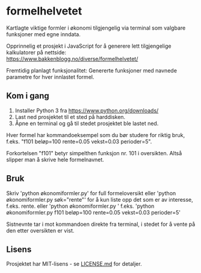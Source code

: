 # formelhelvetet
Kartlagte viktige formler i økonomi tilgjengelig via terminal som valgbare funksjoner med egne inndata.

Opprinnelig et prosjekt i JavaScript for å generere lett tilgjengelige kalkulatorer på nettside:
https://www.bakkenblogg.no/diverse/formelhelvetet/

Fremtidig planlagt funksjonalitet: Genererte funksjoner med navnede parametre for hver innlastet formel.

## Kom i gang
1. Installer Python 3 fra https://www.python.org/downloads/
2. Last ned prosjektet til et sted på harddisken.
3. Åpne en terminal og gå til stedet prosjektet ble lastet ned.

Hver formel har kommandoeksempel som du bør studere for riktig bruk,
f.eks. "f101 beløp=100 rente=0.05 vekst=0.03 perioder=5".

Forkortelsen "f101" betyr simpelthen funksjon nr. 101 i oversikten. Altså slipper man å skrive hele formelnavnet.

## Bruk
Skriv
'python økonomiformler.py' for full formeloversikt
eller
'python økonomiformler.py søk="rente"' for å kun liste opp det som er av interesse, f.eks. rente.
eller
'python økonomiformler.py <kommando>' f.eks.
'python økonomiformler.py f101 beløp=100 rente=0.05 vekst=0.03 perioder=5'

Sistnevnte tar i mot kommandoen direkte fra terminal, i stedet for å vente på den etter oversikten er vist.

## Lisens
Prosjektet har MIT-lisens - se [LICENSE.md](LICENSE.md) for detaljer.
